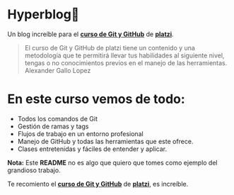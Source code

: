 # Hyperblog💚
Un blog increíble para el [**curso de Git y GitHub**](https://platzi.com/cursos/git-github/ "curso de Git y GitHub") de [**platzi**](https://platzi.com/ "platzi").

> El curso de Git y GitHub de platzi tiene un contenido y una metodología que te permitirá llevar tus habilidades al siguiente nivel, tengas o no conocimientos previos en el manejo de las herramientas. 
> Alexander Gallo Lopez

# En este curso vemos de todo: 
- Todos los comandos de Git 
- Gestión de ramas y tags
- Flujos de trabajo en un entorno profesional 
- Manejo de GitHub y todas las herramientas que este ofrece. 
- Clases entretenidas y fáciles de entender y aplicar.

**Nota:** Este **README** no es algo que quiero que tomes como ejemplo del grandioso trabajo. 

Te recomiento el [**curso de Git y GitHub**](https://platzi.com/cursos/git-github/ "curso de Git y GitHub") de [**platzi**](https://platzi.com/ "platzi"), es increíble. 
